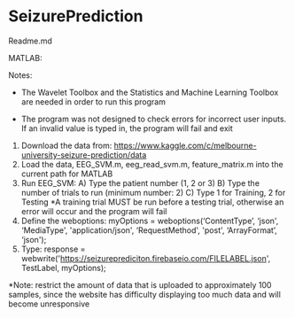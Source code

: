 # SeizurePrediction
Readme.md

MATLAB:

Notes: 

- The Wavelet Toolbox and the Statistics and Machine Learning Toolbox are needed in order to run this program

- The program was not designed to check errors for incorrect user inputs. If an invalid value is typed in, the program will fail and exit

1) Download the data from: https://www.kaggle.com/c/melbourne-university-seizure-prediction/data
2) Load the data, EEG_SVM.m, eeg_read_svm.m, feature_matrix.m into the current path for MATLAB
3) Run EEG_SVM:
  A) Type the patient number (1, 2 or 3)
  B) Type the number of trials to run (minimum number: 2)
  C) Type 1 for Training, 2 for Testing *A training trial MUST be run before a testing trial, otherwise an error will occur and the program will fail
4) Define the weboptions:
  myOptions = weboptions(‘ContentType’, ‘json', ‘MediaType', 'application/json', ‘RequestMethod', 'post', ‘ArrayFormat’, ‘json');
5) Type: 
  response = webwrite('https://seizureprediciton.firebaseio.com/FILELABEL.json', TestLabel, myOptions);
  
  *Note: restrict the amount of data that is uploaded to approximately 100 samples, since the website has difficulty displaying too much data and will become unresponsive

